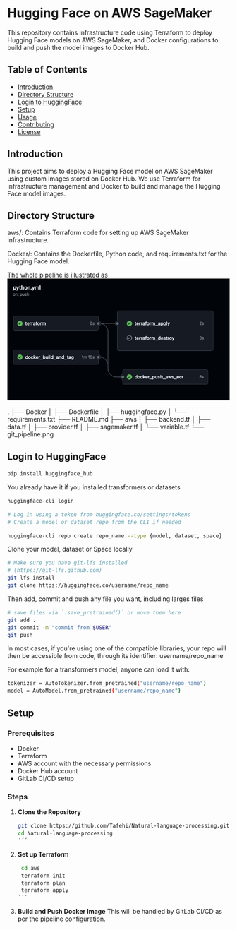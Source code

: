 # Hugging Face on AWS SageMaker

This repository contains infrastructure code using Terraform to deploy Hugging Face models on AWS SageMaker, and Docker configurations to build and push the model images to Docker Hub.

## Table of Contents

- [Introduction](#introduction)
- [Directory Structure](#directory-structure)
- [Login to HuggingFace](#setup)
- [Setup](#setup)
- [Usage](#usage)
- [Contributing](#contributing)
- [License](#license)

## Introduction

This project aims to deploy a Hugging Face model on AWS SageMaker using custom images stored on Docker Hub. We use Terraform for infrastructure management and Docker to build and manage the Hugging Face model images.

## Directory Structure


aws/: Contains Terraform code for setting up AWS SageMaker infrastructure.

Docker/: Contains the Dockerfile, Python code, and requirements.txt for the Hugging Face model.

The whole pipeline is illustrated as ![git_pipeline](git_pipeline.png)

.
├── Docker
│   ├── Dockerfile
│   ├── huggingface.py
│   └── requirements.txt
├── README.md
├── aws
│   ├── backend.tf
│   ├── data.tf
│   ├── provider.tf
│   ├── sagemaker.tf
│   └── variable.tf
└── git_pipeline.png

## Login to HuggingFace
 ```bash
pip install huggingface_hub
```

You already have it if you installed transformers or datasets

 ```bash
huggingface-cli login
```

 ```bash
# Log in using a token from huggingface.co/settings/tokens
# Create a model or dataset repo from the CLI if needed
```

 ```bash
huggingface-cli repo create repo_name --type {model, dataset, space}
```

Clone your model, dataset or Space locally

 ```bash
# Make sure you have git-lfs installed
# (https://git-lfs.github.com)
git lfs install
git clone https://huggingface.co/username/repo_name
``` 
Then add, commit and push any file you want, including larges files
 ```bash
# save files via `.save_pretrained()` or move them here
git add .
git commit -m "commit from $USER"
git push
``` 
In most cases, if you're using one of the compatible libraries, your repo will then be accessible from code, through its identifier: username/repo_name

For example for a transformers model, anyone can load it with:

 ```bash
tokenizer = AutoTokenizer.from_pretrained("username/repo_name")
model = AutoModel.from_pretrained("username/repo_name")
```

## Setup

### Prerequisites

- Docker
- Terraform
- AWS account with the necessary permissions
- Docker Hub account
- GitLab CI/CD setup

### Steps

1. **Clone the Repository**

   ```bash
   git clone https://github.com/Tafehi/Natural-language-processing.git
   cd Natural-language-processing
   ´´´
2. **Set up Terraform**

   ```bash
    cd aws
    terraform init
    terraform plan
    terraform apply
   ´´´

3. **Build and Push Docker Image**
This will be handled by GitLab CI/CD as per the pipeline configuration.